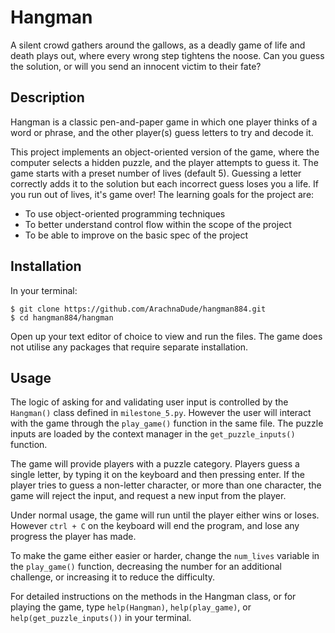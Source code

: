 # Hangman

A silent crowd gathers around the gallows, as a deadly game of life and death plays out, where every wrong step tightens the noose. Can you guess the solution, or will you send an innocent victim to their fate?

## Description

Hangman is a classic pen-and-paper game in which one player thinks of a word or phrase, and the other player(s) guess letters to try and decode it.

This project implements an object-oriented version of the game, where the computer selects a hidden puzzle, and the player attempts to guess it. The game starts with a preset number of lives (default 5). Guessing a letter correctly adds it to the solution but each incorrect guess loses you a life. If you run out of lives, it's game over!
The learning goals for the project are:

- To use object-oriented programming techniques
- To better understand control flow within the scope of the project
- To be able to improve on the basic spec of the project

## Installation

In your terminal:

```
$ git clone https://github.com/ArachnaDude/hangman884.git
$ cd hangman884/hangman
```

Open up your text editor of choice to view and run the files. The game does not utilise any packages that require separate installation.

## Usage

The logic of asking for and validating user input is controlled by the `Hangman()` class defined in `milestone_5.py`.
However the user will interact with the game through the `play_game()` function in the same file. The puzzle inputs are loaded by the context manager in the `get_puzzle_inputs()` function.

The game will provide players with a puzzle category. Players guess a single letter, by typing it on the keyboard and then pressing enter. If the player tries to guess a non-letter character, or more than one character, the game will reject the input, and request a new input from the player.

Under normal usage, the game will run until the player either wins or loses. However `ctrl + C` on the keyboard will end the program, and lose any progress the player has made.

To make the game either easier or harder, change the `num_lives` variable in the `play_game()` function, decreasing the number for an additional challenge, or increasing it to reduce the difficulty.

For detailed instructions on the methods in the Hangman class, or for playing the game, type `help(Hangman)`, `help(play_game)`, or `help(get_puzzle_inputs())` in your terminal.
